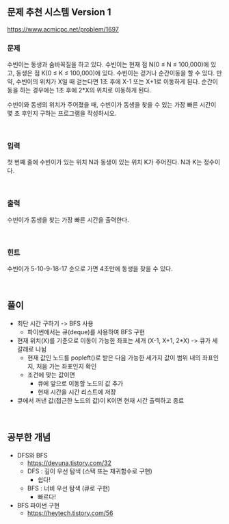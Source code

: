 ## 문제 추천 시스템 Version 1
https://www.acmicpc.net/problem/1697
### 문제
수빈이는 동생과 숨바꼭질을 하고 있다. 수빈이는 현재 점 N(0 ≤ N ≤ 100,000)에 있고, 동생은 점 K(0 ≤ K ≤ 100,000)에 있다. 수빈이는 걷거나 순간이동을 할 수 있다. 만약, 수빈이의 위치가 X일 때 걷는다면 1초 후에 X-1 또는 X+1로 이동하게 된다. 순간이동을 하는 경우에는 1초 후에 2*X의 위치로 이동하게 된다.

수빈이와 동생의 위치가 주어졌을 때, 수빈이가 동생을 찾을 수 있는 가장 빠른 시간이 몇 초 후인지 구하는 프로그램을 작성하시오.


<br />

### 입력
첫 번째 줄에 수빈이가 있는 위치 N과 동생이 있는 위치 K가 주어진다. N과 K는 정수이다.

<br />

### 출력
수빈이가 동생을 찾는 가장 빠른 시간을 출력한다.

<br />

### 힌트
수빈이가 5-10-9-18-17 순으로 가면 4초만에 동생을 찾을 수 있다.

<br />

## 풀이
- 최단 시간 구하기 -> BFS 사용
    - 파이썬에서는 큐(deque)를 사용하여 BFS 구현
- 현재 위치(X)를 기준으로 이동이 가능한 좌표는 세개 (X-1, X+1, 2*X) -> 큐가 세갈래로 나뉨
    - 현재 값인 노드를 popleft()로 받은 다음 가능한 세가지 값이 범위 내의 좌표인지, 처음 가는 좌표인지 확인
    - 조건에 맞는 값이면
        - 큐에 앞으로 이동할 노드의 값 추가
        - 현재 시간을 시간 리스트에 저장
- 큐에서 꺼낸 값(접근한 노드의 값)이 K이면 현재 시간 출력하고 종료

<br />

## 공부한 개념
- DFS와 BFS
    - https://devuna.tistory.com/32
    - DFS : 깊이 우선 탐색 (스택 또는 재귀함수로 구현)
        - 쉽다!
    - BFS : 너비 우선 탐색 (큐로 구현)
        - 빠르다!
- BFS 파이썬 구현
    - https://heytech.tistory.com/56

